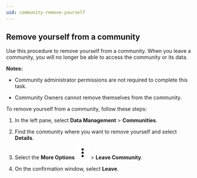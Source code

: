```yaml
---
uid: community-remove-yourself
---
```


## Remove yourself from a community

Use this procedure to remove yourself from a community. When you leave a community, you will no longer be able to access the community or its data.

**Notes:** 

- Community administrator permissions are not required to complete this task.

- Community Owners cannot remove themselves from the community.

To remove yourself from a community, follow these steps:

1. In the left pane, select **Data Management** > **Communities**.

1. Find the community where you want to remove yourself and select **Details**.

1. Select the **More Options** ![More Options](../_icons/dots-vertical.svg) > **Leave Community**.

1. On the confirmation window, select **Leave**.
